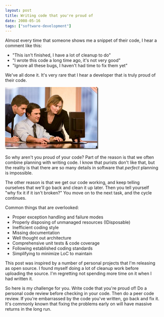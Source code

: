 ```yaml
---
layout: post
title: Writing code that you're proud of
date: 2008-05-16
tags: ["software-development"]
---
```


Almost every time that someone shows me a snippet of their code, I hear a comment like this:

*   "This isn't finished, I have a lot of cleanup to do"
*   "I wrote this code a long time ago, it's not very good"
*   "Ignore all these bugs, I haven't had time to fix them yet"

We've all done it. It's very rare that I hear a developer that is truly proud of their code.

![Copyright](istock-000005549387xsmall.jpg)

So why aren't you proud of your code? Part of the reason is that we often combine planning with writing code. I know that purists don't like that, but the reality is that there are so many details in software that _perfect_ planning is impossible.

The other reason is that we get our code working, and keep telling ourselves that we'll go back and clean it up later. Then you tell yourself "why fix it if it isn't broken?" You move on to the next task, and the cycle continues.

Common things that are overlooked:

*   Proper exception handling and failure modes
*   Properly disposing of unmanaged resources (IDisposable)
*   Inefficient coding style
*   Missing documentation
*   Well thought out architecture
*   Comprehensive unit tests & code coverage
*   Following established coding standards
*   Simplifying to minimize LoC to maintain  

This post was inspired by a number of personal projects that I'm releasing as open source. I found myself doing a lot of cleanup work before uploading the source. I'm regretting not spending more time on it when I had written it.

So here is my challenge for you. Write code that you're proud of! Do a personal code review before checking in your code. Then do a peer code review. If you're embarrassed by the code you've written, go back and fix it. It's commonly known that fixing the problems early on will have massive returns in the long run.